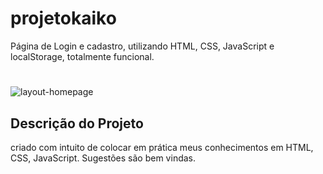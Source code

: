 # projetokaiko
Página de Login e cadastro, utilizando HTML, CSS, JavaScript e localStorage, totalmente funcional.


# 

 ![layout-homepage](https://user-images.githubusercontent.com/107412903/197310200-7a5d925e-d060-440a-852e-c38ed426ffbf.png)
 


## Descrição do Projeto

<p> criado com intuito de colocar em prática meus conhecimentos em HTML, CSS, JavaScript. Sugestões são bem vindas. </p>
